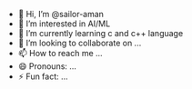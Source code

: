 - 👋 Hi, I’m @sailor-aman
- 👀 I’m interested in AI/ML
- 🌱 I’m currently learning c and c++ language 
- 💞️ I’m looking to collaborate on ...
- 📫 How to reach me ...
- 😄 Pronouns: ...
- ⚡ Fun fact: ...

<!---
falcon311-aman/falcon311-aman is a ✨ special ✨ repository because its `README.md` (this file) appears on your GitHub profile.
You can click the Preview link to take a look at your changes.
--->

